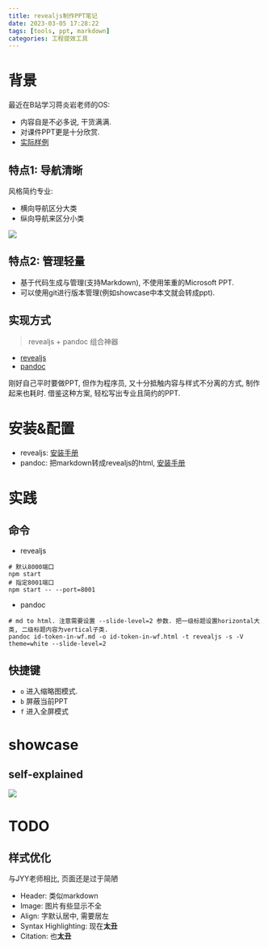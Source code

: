 ```yaml
---
title: revealjs制作PPT笔记
date: 2023-03-05 17:28:22
tags: [tools, ppt, markdown]
categories: 工程提效工具
---
```


# 背景
最近在B站学习蒋炎岩老师的OS: 

- 内容自是不必多说, 干货满满.
- 对课件PPT更是十分欣赏. 
- [实际样例](https://jyywiki.cn/OS/2022/slides/3.slides#/)

## 特点1: 导航清晰
风格简约专业:

- 横向导航区分大类
- 纵向导航来区分小类

![](https://davywalker-bucket.oss-cn-shanghai.aliyuncs.com/img/202303052225650.png)

## 特点2: 管理轻量
- 基于代码生成与管理(支持Markdown), 不使用笨重的Microsoft PPT. 
- 可以使用git进行版本管理(例如showcase中本文就会转成ppt). 


## 实现方式
> revealjs + pandoc 组合神器

- [revealjs](https://revealjs.com/markdown/)
- [pandoc](https://pandoc.org/installing.html)

刚好自己平时要做PPT, 但作为程序员, 又十分抵触内容与样式不分离的方式, 制作起来也耗时.
借鉴这种方案, 轻松写出专业且简约的PPT.

# 安装&配置
- revealjs: [安装手册](https://revealjs.com/installation/#full-setup)
- pandoc: 把markdown转成revealjs的html, [安装手册](https://pandoc.org/installing.html)

# 实践
## 命令

- revealjs
```shell
# 默认8000端口
npm start
# 指定8001端口
npm start -- --port=8001
```

- pandoc
```shell
# md to html. 注意需要设置 --slide-level=2 参数. 把一级标题设置horizontal大类, 二级标题内容为vertical子类. 
pandoc id-token-in-wf.md -o id-token-in-wf.html -t revealjs -s -V theme=white --slide-level=2
```

## 快捷键
- `o` 进入缩略图模式.
- `b` 屏蔽当前PPT
- `f` 进入全屏模式

# showcase

## self-explained
![](https://davywalker-bucket.oss-cn-shanghai.aliyuncs.com/img/202303052309110.png)

# TODO

## 样式优化
与JYY老师相比, 页面还是过于简陋

- Header: 类似markdown
- Image: 图片有些显示不全
- Align: 字默认居中, 需要居左
- Syntax Highlighting: 现在**太丑**
- Citation: 也**太丑**
